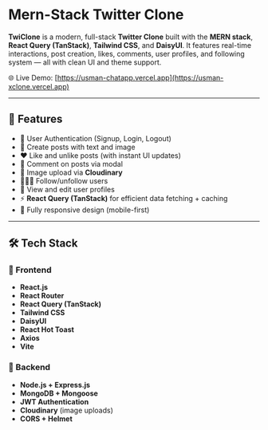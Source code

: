 # Mern-Stack Twitter Clone

**TwiClone** is a modern, full-stack **Twitter Clone** built with the **MERN stack**, **React Query (TanStack)**, **Tailwind CSS**, and **DaisyUI**. It features real-time interactions, post creation, likes, comments, user profiles, and following system — all with clean UI and theme support.

🌐 Live Demo: [https://usman-chatapp.vercel.app](https://usman-xclone.vercel.app)

---

## 🚀 Features

- 🔐 User Authentication (Signup, Login, Logout)
- 📝 Create posts with text and image
- ❤️ Like and unlike posts (with instant UI updates)
- 💬 Comment on posts via modal
- 📸 Image upload via **Cloudinary**
- 🧑‍🤝‍🧑 Follow/unfollow users
- 👤 View and edit user profiles
- ⚡ **React Query (TanStack)** for efficient data fetching + caching
- 📱 Fully responsive design (mobile-first)

---

## 🛠️ Tech Stack

### 🔹 Frontend

- **React.js**
- **React Router**
- **React Query (TanStack)**
- **Tailwind CSS**
- **DaisyUI**
- **React Hot Toast**
- **Axios**
- **Vite**

### 🔹 Backend

- **Node.js + Express.js**
- **MongoDB + Mongoose**
- **JWT Authentication**
- **Cloudinary** (image uploads)
- **CORS + Helmet**
